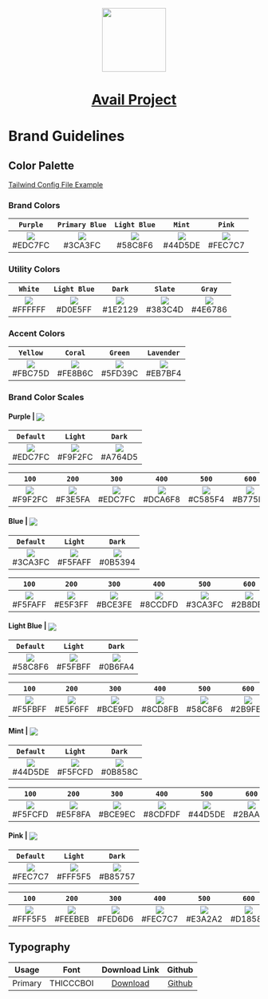 <p align="center">
  <a href="https://www.availproject.org">
    <picture>
      <source media="(prefers-color-scheme: dark)" srcset="https://avail-project.notion.site/image/https%3A%2F%2Fprod-files-secure.s3.us-west-2.amazonaws.com%2F262da8dd-e38c-44da-b392-17097a293c89%2F8c37f1a8-a3d6-42b8-acf2-08a170aeb3c9%2Favail_logo_icon3x-1.svg?id=973e7bf2-94f5-4424-9a25-46b22e1fb9ef&table=block&spaceId=262da8dd-e38c-44da-b392-17097a293c89&userId=&cache=v2">
      <img src="https://avail-project.notion.site/image/https%3A%2F%2Fprod-files-secure.s3.us-west-2.amazonaws.com%2F262da8dd-e38c-44da-b392-17097a293c89%2F8c37f1a8-a3d6-42b8-acf2-08a170aeb3c9%2Favail_logo_icon3x-1.svg?id=973e7bf2-94f5-4424-9a25-46b22e1fb9ef&table=block&spaceId=262da8dd-e38c-44da-b392-17097a293c89&userId=&cache=v2" height="128">
    </picture>
    <h1 align="center">Avail Project</h1>
  </a>
</p>

# Brand Guidelines

## Color Palette

[Tailwind Config File Example](/style-guides/tailwind-config.example.js)

### Brand Colors
| `Purple` | `Primary Blue` | `Light Blue` | `Mint` | `Pink` |
|:--:|:--:|:--:|:--:|:--:|
|<a href='#'><img valign='middle' src='https://readme-swatches.vercel.app/EDC7FC?style=round&size=70'/></a> <br/> #EDC7FC|<a href='#'><img valign='middle' src='https://readme-swatches.vercel.app/3CA3FC?style=round&size=70'/></a> <br/> #3CA3FC|<a href='#'><img valign='middle' src='https://readme-swatches.vercel.app/58C8F6?style=round&size=70'/></a> <br/> #58C8F6|<a href='#'><img valign='middle' src='https://readme-swatches.vercel.app/44D5DE?style=round&size=70'/></a> <br/> #44D5DE|<a href='#'><img valign='middle' src='https://readme-swatches.vercel.app/FEC7C7?style=round&size=70'/></a> <br/> #FEC7C7|

### Utility Colors
| `White` | `Light Blue` | `Dark` | `Slate` | `Gray` |
|:--:|:--:|:--:|:--:|:--:|
|<a href='#'><img valign='middle' src='https://readme-swatches.vercel.app/FFFFFF?style=round&size=70'/></a> <br/> #FFFFFF|<a href='#'><img valign='middle' src='https://readme-swatches.vercel.app/D0E5FF?style=round&size=70'/></a> <br/> #D0E5FF|<a href='#'><img valign='middle' src='https://readme-swatches.vercel.app/1E2129?style=round&size=70'/></a> <br/> #1E2129|<a href='#'><img valign='middle' src='https://readme-swatches.vercel.app/383C4D?style=round&size=70'/></a> <br/> #383C4D|<a href='#'><img valign='middle' src='https://readme-swatches.vercel.app/4E6786?style=round&size=70'/></a> <br/> #4E6786|

### Accent Colors

| `Yellow` | `Coral` | `Green` | `Lavender` |
|:--:|:--:|:--:|:--:|
|<a href='#'><img valign='middle' src='https://readme-swatches.vercel.app/FBC75D?style=round&size=70'/></a> <br/> #FBC75D|<a href='#'><img valign='middle' src='https://readme-swatches.vercel.app/FE8B6C?style=round&size=70'/></a> <br/> #FE8B6C|<a href='#'><img valign='middle' src='https://readme-swatches.vercel.app/5FD39C?style=round&size=70'/></a> <br/> #5FD39C|<a href='#'><img valign='middle' src='https://readme-swatches.vercel.app/EB7BF4?style=round&size=70'/></a> <br/> #EB7BF4|

### Brand Color Scales

#### Purple | <a href='#'><img valign='middle' src='https://readme-swatches.vercel.app/EDC7FC?style=round&size=16'/></a>
| `Default` | `Light` |  `Dark` | 
|:--:|:--:|:--:|
|<a href='#'><img valign='middle' src='https://readme-swatches.vercel.app/EDC7FC?style=round&size=70'/></a> <br/> #EDC7FC|<a href='#'><img valign='middle' src='https://readme-swatches.vercel.app/F9F2FC?style=round&size=70'/></a> <br/> #F9F2FC|<a href='#'><img valign='middle' src='https://readme-swatches.vercel.app/A764D5?style=round&size=70'/></a> <br/> #A764D5|

| `100` | `200` | `300` | `400` | `500` | `600` | `700` | `800` | `900` | 
|:--:|:--:|:--:|:--:|:--:|:--:|:--:|:--:|:--:|
| <a href='#'><img valign='middle' src='https://readme-swatches.vercel.app/F9F2FC?style=round&size=70'/></a> <br/> #F9F2FC | <a href='#'><img valign='middle' src='https://readme-swatches.vercel.app/F3E5FA?style=round&size=70'/></a> <br/> #F3E5FA | <a href='#'><img valign='middle' src='https://readme-swatches.vercel.app/EDC7FC?style=round&size=70'/></a> <br/> #EDC7FC | <a href='#'><img valign='middle' src='https://readme-swatches.vercel.app/DCA6F8?style=round&size=70'/></a> <br/> #DCA6F8 | <a href='#'><img valign='middle' src='https://readme-swatches.vercel.app/C585F4?style=round&size=70'/></a> <br/> #C585F4 | <a href='#'><img valign='middle' src='https://readme-swatches.vercel.app/B775E9?style=round&size=70'/></a> <br/> #B775E9 | <a href='#'><img valign='middle' src='https://readme-swatches.vercel.app/A764D5?style=round&size=70'/></a> <br/> #A764D5 | <a href='#'><img valign='middle' src='https://readme-swatches.vercel.app/8F4DB8?style=round&size=70'/></a> <br/> #8F4DB8 | <a href='#'><img valign='middle' src='https://readme-swatches.vercel.app/6B3489?style=round&size=70'/></a> <br/> #6B3489 |

#### Blue | <a href='#'><img valign='middle' src='https://readme-swatches.vercel.app/3CA3FC?style=round&size=16'/></a>
| `Default` | `Light` |  `Dark` | 
|:--:|:--:|:--:|
|<a href='#'><img valign='middle' src='https://readme-swatches.vercel.app/3CA3FC?style=round&size=70'/></a> <br/> #3CA3FC|<a href='#'><img valign='middle' src='https://readme-swatches.vercel.app/F5FAFF?style=round&size=70'/></a> <br/> #F5FAFF|<a href='#'><img valign='middle' src='https://readme-swatches.vercel.app/0B5394?style=round&size=70'/></a> <br/> #0B5394|

| `100` | `200` | `300` | `400` | `500` | `600` | `700` | `800` | `900` | 
|:--:|:--:|:--:|:--:|:--:|:--:|:--:|:--:|:--:|
| <a href='#'><img valign='middle' src='https://readme-swatches.vercel.app/F5FAFF?style=round&size=70'/></a> <br/> #F5FAFF | <a href='#'><img valign='middle' src='https://readme-swatches.vercel.app/E5F3FF?style=round&size=70'/></a> <br/> #E5F3FF | <a href='#'><img valign='middle' src='https://readme-swatches.vercel.app/BCE3FE?style=round&size=70'/></a> <br/> #BCE3FE | <a href='#'><img valign='middle' src='https://readme-swatches.vercel.app/8CCDFD?style=round&size=70'/></a> <br/> #8CCDFD | <a href='#'><img valign='middle' src='https://readme-swatches.vercel.app/3CA3FC?style=round&size=70'/></a> <br/> #3CA3FC | <a href='#'><img valign='middle' src='https://readme-swatches.vercel.app/2B8DE0?style=round&size=70'/></a> <br/> #2B8DE0 | <a href='#'><img valign='middle' src='https://readme-swatches.vercel.app/1A77C4?style=round&size=70'/></a> <br/> #1A77C4 | <a href='#'><img valign='middle' src='https://readme-swatches.vercel.app/0B5394?style=round&size=70'/></a> <br/> #0B5394 | <a href='#'><img valign='middle' src='https://readme-swatches.vercel.app/063A69?style=round&size=70'/></a> <br/> #063A69 |

#### Light Blue | <a href='#'><img valign='middle' src='https://readme-swatches.vercel.app/58C8F6?style=round&size=16'/></a>
| `Default` | `Light` |  `Dark` | 
|:--:|:--:|:--:|
|<a href='#'><img valign='middle' src='https://readme-swatches.vercel.app/58C8F6?style=round&size=70'/></a> <br/> #58C8F6|<a href='#'><img valign='middle' src='https://readme-swatches.vercel.app/F5FBFF?style=round&size=70'/></a> <br/> #F5FBFF|<a href='#'><img valign='middle' src='https://readme-swatches.vercel.app/0B6FA4?style=round&size=70'/></a> <br/> #0B6FA4|

| `100` | `200` | `300` | `400` | `500` | `600` | `700` | `800` | `900` | 
|:--:|:--:|:--:|:--:|:--:|:--:|:--:|:--:|:--:|
| <a href='#'><img valign='middle' src='https://readme-swatches.vercel.app/F5FBFF?style=round&size=70'/></a> <br/> #F5FBFF | <a href='#'><img valign='middle' src='https://readme-swatches.vercel.app/E5F6FF?style=round&size=70'/></a> <br/> #E5F6FF | <a href='#'><img valign='middle' src='https://readme-swatches.vercel.app/BCE9FD?style=round&size=70'/></a> <br/> #BCE9FD | <a href='#'><img valign='middle' src='https://readme-swatches.vercel.app/8CD8FB?style=round&size=70'/></a> <br/> #8CD8FB | <a href='#'><img valign='middle' src='https://readme-swatches.vercel.app/58C8F6?style=round&size=70'/></a> <br/> #58C8F6 | <a href='#'><img valign='middle' src='https://readme-swatches.vercel.app/2B9FE0?style=round&size=70'/></a> <br/> #2B9FE0 | <a href='#'><img valign='middle' src='https://readme-swatches.vercel.app/1A87C4?style=round&size=70'/></a> <br/> #1A87C4 | <a href='#'><img valign='middle' src='https://readme-swatches.vercel.app/0B6FA4?style=round&size=70'/></a> <br/> #0B6FA4 | <a href='#'><img valign='middle' src='https://readme-swatches.vercel.app/064569?style=round&size=70'/></a> <br/> #064569 |

#### Mint | <a href='#'><img valign='middle' src='https://readme-swatches.vercel.app/44D5DE?style=round&size=16'/></a>
| `Default` | `Light` |  `Dark` | 
|:--:|:--:|:--:|
|<a href='#'><img valign='middle' src='https://readme-swatches.vercel.app/44D5DE?style=round&size=70'/></a> <br/> #44D5DE|<a href='#'><img valign='middle' src='https://readme-swatches.vercel.app/F5FCFD?style=round&size=70'/></a> <br/> #F5FCFD|<a href='#'><img valign='middle' src='https://readme-swatches.vercel.app/0B858C?style=round&size=70'/></a> <br/> #0B858C|

| `100` | `200` | `300` | `400` | `500` | `600` | `700` | `800` | `900` | 
|:--:|:--:|:--:|:--:|:--:|:--:|:--:|:--:|:--:|
| <a href='#'><img valign='middle' src='https://readme-swatches.vercel.app/F5FCFD?style=round&size=70'/></a> <br/> #F5FCFD | <a href='#'><img valign='middle' src='https://readme-swatches.vercel.app/E5F8FA?style=round&size=70'/></a> <br/> #E5F8FA | <a href='#'><img valign='middle' src='https://readme-swatches.vercel.app/BCE9EC?style=round&size=70'/></a> <br/> #BCE9EC | <a href='#'><img valign='middle' src='https://readme-swatches.vercel.app/8CDFDF?style=round&size=70'/></a> <br/> #8CDFDF | <a href='#'><img valign='middle' src='https://readme-swatches.vercel.app/44D5DE?style=round&size=70'/></a> <br/> #44D5DE | <a href='#'><img valign='middle' src='https://readme-swatches.vercel.app/2BAAB3?style=round&size=70'/></a> <br/> #2BAAB3 | <a href='#'><img valign='middle' src='https://readme-swatches.vercel.app/1A979F?style=round&size=70'/></a> <br/> #1A979F | <a href='#'><img valign='middle' src='https://readme-swatches.vercel.app/0B858C?style=round&size=70'/></a> <br/> #0B858C | <a href='#'><img valign='middle' src='https://readme-swatches.vercel.app/065459?style=round&size=70'/></a> <br/> #065459 |

#### Pink | <a href='#'><img valign='middle' src='https://readme-swatches.vercel.app/FEC7C7?style=round&size=16'/></a>
| `Default` | `Light` |  `Dark` | 
|:--:|:--:|:--:|
|<a href='#'><img valign='middle' src='https://readme-swatches.vercel.app/FEC7C7?style=round&size=70'/></a> <br/> #FEC7C7|<a href='#'><img valign='middle' src='https://readme-swatches.vercel.app/FFF5F5?style=round&size=70'/></a> <br/> #FFF5F5|<a href='#'><img valign='middle' src='https://readme-swatches.vercel.app/B85757?style=round&size=70'/></a> <br/> #B85757|

| `100` | `200` | `300` | `400` | `500` | `600` | `700` | `800` | `900` | 
|:--:|:--:|:--:|:--:|:--:|:--:|:--:|:--:|:--:|
| <a href='#'><img valign='middle' src='https://readme-swatches.vercel.app/FFF5F5?style=round&size=70'/></a> <br/> #FFF5F5 | <a href='#'><img valign='middle' src='https://readme-swatches.vercel.app/FEEBEB?style=round&size=70'/></a> <br/> #FEEBEB | <a href='#'><img valign='middle' src='https://readme-swatches.vercel.app/FED6D6?style=round&size=70'/></a> <br/> #FED6D6 | <a href='#'><img valign='middle' src='https://readme-swatches.vercel.app/FEC7C7?style=round&size=70'/></a> <br/> #FEC7C7 | <a href='#'><img valign='middle' src='https://readme-swatches.vercel.app/E3A2A2?style=round&size=70'/></a> <br/> #E3A2A2 | <a href='#'><img valign='middle' src='https://readme-swatches.vercel.app/D18585?style=round&size=70'/></a> <br/> #D18585 | <a href='#'><img valign='middle' src='https://readme-swatches.vercel.app/B85757?style=round&size=70'/></a> <br/> #B85757 | <a href='#'><img valign='middle' src='https://readme-swatches.vercel.app/8C3838?style=round&size=70'/></a> <br/> #8C3838 | <a href='#'><img valign='middle' src='https://readme-swatches.vercel.app/591C1C?style=round&size=70'/></a> <br/> #591C1C |

## Typography

| Usage | Font | Download Link | Github |
|:--:|:--:|:--:|:--:|
| Primary | THICCCBOI | [Download](https://fontesk.com/thicccboi-typeface/) | [Github](https://github.com/wonderunit/font-thicccboi) |
